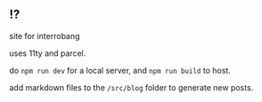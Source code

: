 ## !?

site for interrobang

uses 11ty and parcel.

do `npm run dev` for a local server, and `npm run build` to host.

add markdown files to the `/src/blog` folder to generate new posts.
